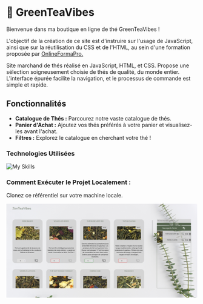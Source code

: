 # 🍵 GreenTeaVibes

Bienvenue dans ma boutique en ligne de thé GreenTeaVibes !

L'objectif de la création de ce site est d'instruire sur l'usage de JavaScript, ainsi que sur la réutilisation du CSS et de l'HTML, au sein d'une formation proposée par <a href = 'https://www.onlineformapro.com/' target = "_blank" >OnlineFormaPro.</a>
 
Site marchand de thés réalisé en JavaScript, HTML, et CSS. Propose une sélection soigneusement choisie de thés de qualité, du monde entier. L'interface épurée facilite la navigation, et le processus de commande est simple et rapide.

## Fonctionnalités

- **Catalogue de Thés :** Parcourez notre vaste catalogue de thés.
- **Panier d'Achat :** Ajoutez vos thés préférés à votre panier et visualisez-les avant l'achat.
- **Filtres :** Explorez le catalogue en cherchant votre thé ! 

### Technologies Utilisées

![My Skills](https://skillicons.dev/icons?i=js,html,css,)

### Comment Exécuter le Projet Localement :

Clonez ce référentiel sur votre machine locale.

![ScreenShoot](Asset.png)